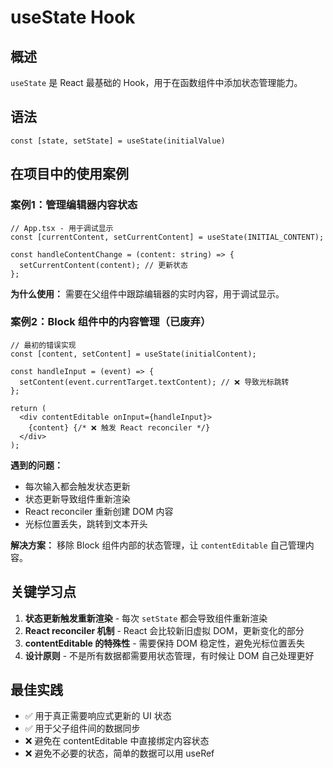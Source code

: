 # useState Hook

## 概述

`useState` 是 React 最基础的 Hook，用于在函数组件中添加状态管理能力。

## 语法

```tsx
const [state, setState] = useState(initialValue)
```

## 在项目中的使用案例

### 案例1：管理编辑器内容状态

```tsx
// App.tsx - 用于调试显示
const [currentContent, setCurrentContent] = useState(INITIAL_CONTENT);

const handleContentChange = (content: string) => {
  setCurrentContent(content); // 更新状态
};
```

**为什么使用：** 需要在父组件中跟踪编辑器的实时内容，用于调试显示。

### 案例2：Block 组件中的内容管理（已废弃）

```tsx
// 最初的错误实现
const [content, setContent] = useState(initialContent);

const handleInput = (event) => {
  setContent(event.currentTarget.textContent); // ❌ 导致光标跳转
};

return (
  <div contentEditable onInput={handleInput}>
    {content} {/* ❌ 触发 React reconciler */}
  </div>
);
```

**遇到的问题：**
- 每次输入都会触发状态更新
- 状态更新导致组件重新渲染
- React reconciler 重新创建 DOM 内容
- 光标位置丢失，跳转到文本开头

**解决方案：** 移除 Block 组件内部的状态管理，让 `contentEditable` 自己管理内容。

## 关键学习点

1. **状态更新触发重新渲染** - 每次 `setState` 都会导致组件重新渲染
2. **React reconciler 机制** - React 会比较新旧虚拟 DOM，更新变化的部分
3. **contentEditable 的特殊性** - 需要保持 DOM 稳定性，避免光标位置丢失
4. **设计原则** - 不是所有数据都需要用状态管理，有时候让 DOM 自己处理更好

## 最佳实践

- ✅ 用于真正需要响应式更新的 UI 状态
- ✅ 用于父子组件间的数据同步
- ❌ 避免在 contentEditable 中直接绑定内容状态
- ❌ 避免不必要的状态，简单的数据可以用 useRef